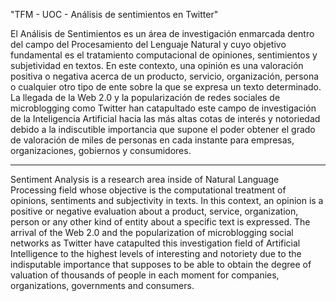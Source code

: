 "TFM - UOC - Análisis de sentimientos en Twitter" 

El Análisis de Sentimientos es un área de investigación enmarcada dentro del campo del Procesamiento del Lenguaje Natural y cuyo objetivo fundamental es el tratamiento computacional de opiniones, sentimientos y subjetividad en textos. En este contexto, una opinión es una valoración positiva o negativa acerca de un producto, servicio, organización, persona o cualquier otro tipo de ente sobre la que se expresa un texto determinado. La llegada de la Web 2.0 y la popularización de redes sociales de microblogging como Twitter han catapultado este campo de investigación de la Inteligencia Artificial hacia las más altas cotas de interés y notoriedad debido a la indiscutible importancia que supone el poder obtener el grado de valoración de miles de personas en cada instante para empresas, organizaciones, gobiernos y consumidores.

-----

Sentiment Analysis is a research area inside of Natural Language Processing field whose objective is the computational treatment of opinions, sentiments and subjectivity in texts. In this context, an opinion is a positive or negative evaluation about a product, service, organization, person or any other kind of entity about a specific text is expressed. The arrival of the Web 2.0 and the popularization of microblogging social
networks as Twitter have catapulted this investigation field of Artificial Intelligence to the highest levels of interesting and notoriety due to the indisputable importance that supposes to be able to obtain the degree of valuation of thousands of people in each moment for companies, organizations, governments and consumers.
